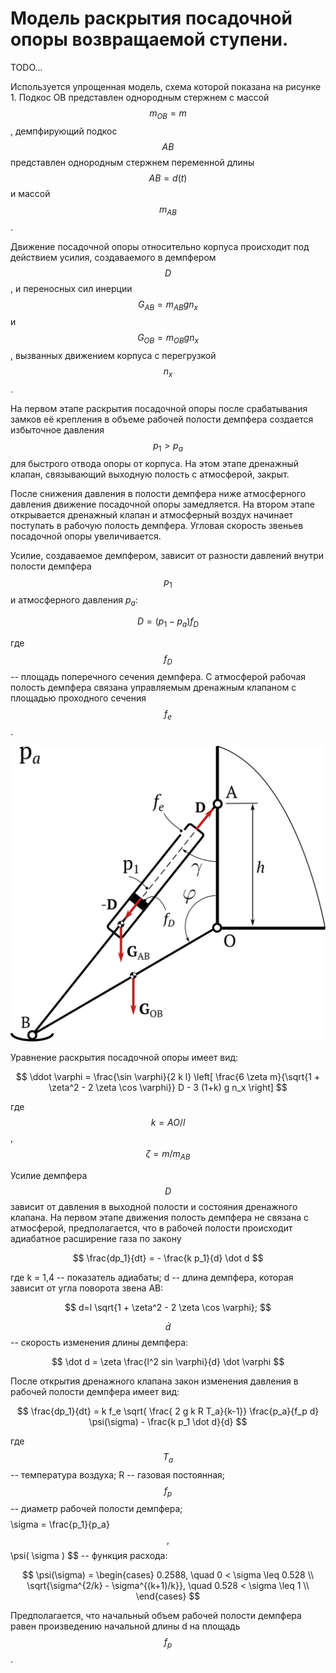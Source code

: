 # Модель раскрытия посадочной опоры возвращаемой ступени.

TODO...

Используется упрощенная модель, схема которой показана на рисунке 1. Подкос OB представлен однородным стержнем с массой $$ m_{OB}=m $$, демпфирующий подкос $$ AB $$ представлен однородным стержнем переменной длины $$ AB = d(t) $$ и массой $$ m_{AB} $$. 

Движение посадочной опоры относительно корпуса происходит под действием усилия, создаваемого в демпфером  $$ D $$, и переносных сил инерции $$ G_{AB}=m_{AB} g n_x $$ и $$ G_{OB}=m_{OB} g n_x $$, вызванных движением корпуса с перегрузкой $$ n_x $$. 

На первом этапе раскрытия посадочной опоры после срабатывания замков её крепления в объеме рабочей полости демпфера создается избыточное давления $$ p_1>p_a $$ для быстрого отвода опоры от корпуса. На этом этапе дренажный клапан, связывающий выходную полость с атмосферой, закрыт.

После снижения давления в полости демпфера ниже атмосферного давления движение посадочной опоры замедляется. На втором этапе открывается дренажный клапан и атмосферный воздух начинает поступать в рабочую полость демпфера. Угловая скорость звеньев посадочной опоры увеличивается.

Усилие, создаваемое демпфером, зависит от разности давлений внутри полости демпфера $$ p_1 $$ и атмосферного давления $p_a$:

$$
    D=(p_1-p_a ) f_D
$$

где $$ f_D $$ -- площадь поперечного сечения демпфера. С атмосферой рабочая полость демпфера связана управляемым дренажным клапаном с площадью проходного сечения $$ f_e $$.

![](./leg.png)

Уравнение раскрытия посадочной опоры имеет вид:

$$
 \ddot \varphi = \frac{\sin \varphi}{2 k l}  \left[ \frac{6 \zeta m}{\sqrt{1 + \zeta^2 - 2 \zeta \cos⁡ \varphi}} D - 3 (1+k) g n_x \right]
$$

где $$ k=AO/l $$, $$ \zeta = m / m_{AB} $$

Усилие демпфера $$ D $$ зависит от давления в выходной полости и состояния дренажного клапана. На первом этапе движения полость демпфера не связана с атмосферой, предполагается, что в рабочей полости происходит адиабатное расширение газа по закону

$$
\frac{dp_1}{dt} = - \frac{k p_1}{d} \dot d
$$

где k = 1,4 -- показатель адиабаты; d -- длина демпфера, которая зависит от угла поворота звена АВ:

$$
d=l \sqrt{1 + \zeta^2 - 2 \zeta \cos⁡ \varphi};
$$

$$ \dot d $$ -- скорость изменения длины демпфера:

$$
    \dot d = \zeta \frac{l^2 sin⁡ \varphi}{d} \dot \varphi
$$

После открытия дренажного клапана закон изменения давления в рабочей полости демпфера имеет вид:

$$
    \frac{dp_1}{dt} = k f_e \sqrt{ \frac{ 2 g k R T_a}{k-1}} \frac{p_a}{f_p d} \psi(\sigma) - \frac{k p_1 \dot d}{d}
$$

где $$ T_a $$ -- температура воздуха; R -- газовая постоянная; $$ f_p $$ -- диаметр рабочей полости демпфера; $$ $$ \sigma = \frac{p_1}{p_a} $$, $$ \psi( \sigma ) $$ -- функция расхода:

$$
\psi(\sigma) = 
\begin{cases}
0.2588, \quad 0 < \sigma \leq 0.528 \\
\sqrt{\sigma^{2/k} - \sigma^{(k+1)/k}}, \quad 0.528 < \sigma \leq 1 \\
\end{cases}
$$


 Предполагается, что начальный объем рабочей полости демпфера равен произведению начальной длины d на площадь $$ f_p $$.


